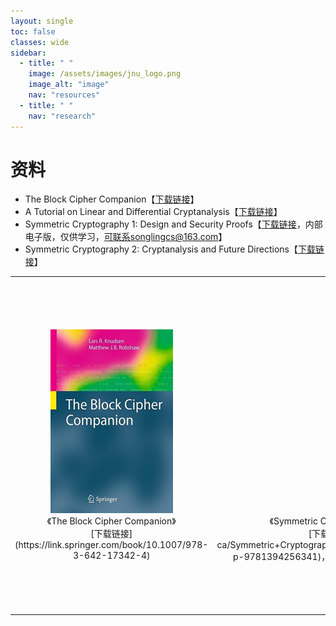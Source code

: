 ```yaml
---
layout: single
toc: false
classes: wide
sidebar:
  - title: " "
    image: /assets/images/jnu_logo.png
    image_alt: "image"
    nav: "resources"
  - title: " "
    nav: "research"
---
```


# 资料

- The Block Cipher Companion【[下载链接](https://link.springer.com/book/10.1007/978-3-642-17342-4)】
- A Tutorial on Linear and Differential Cryptanalysis【[下载链接](http://www.cs.bc.edu/~straubin/crypto2017/heys.pdf)】
- Symmetric Cryptography 1: Design and Security Proofs【[下载链接](https://www.wiley.com/en-ca/Symmetric+Cryptography%2C+Volume+1%3A+Design+and+Security+Proofs-p-9781394256341)，内部电子版，仅供学习，可联系songlingcs@163.com】
- Symmetric Cryptography 2: Cryptanalysis and Future Directions【[下载链接](https://www.wiley.com/en-ca/Symmetric+Cryptography,+Volume+2%3A+Cryptanalysis+and+Future+Directions-p-9781789451474)】

<div>
    <table width="100%">
        <tr align="center">
            <td>
                <div>
                    <img alt="book" src="/assets/images/book/book-the-block-cipher.png">
                </div>
                <div>
                    <span>《The Block Cipher Companion》</span><br/>
                    <span>[下载链接](https://link.springer.com/book/10.1007/978-3-642-17342-4)</span>
                </div>
            </td>
            <td>
                <div>
                    <img alt="book" src="/assets/images/book/book-symmetric-cryptography-1.png">
                </div>
                <div>
                    <span>《Symmetric Cryptography 1: Design and Security Proofs》</span><br/>
                    <span>[下载链接](https://www.wiley.com/en-ca/Symmetric+Cryptography%2C+Volume+1%3A+Design+and+Security+Proofs-p-9781394256341)，内部电子版，仅供学习，可联系songlingcs@163.com</span>
                </div>
            </td>
            <td>
                <div>
                    <img alt="book" src="/assets/images/book/book-symmetric-cryptography-2.png">
                </div>
                <div>
                    <span>《Symmetric Cryptography 2: Cryptanalysis and Future Directions》</span><br/>
                    <span>[下载链接](https://www.wiley.com/en-ca/Symmetric+Cryptography,+Volume+2%3A+Cryptanalysis+and+Future+Directions-p-9781789451474)</span>
                </div>
            </td>
            <td>
                <div>
                    <img alt="book" src="/assets/images/book/book-a-tutorail.png">
                </div>
                <div>
                    <span>《A Tutorial on Linear and Differential Cryptanalysis》</span><br/>
                    <span>[下载链接](http://www.cs.bc.edu/~straubin/crypto2017/heys.pdf)</span>
                </div>
            </td>
        </tr>
    </table>
</div>
</div>
